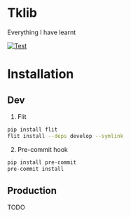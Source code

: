 # Tklib

Everything I have learnt

[![Test](https://github.com/thomaskuoch/tklib/actions/workflows/test.yml/badge.svg)](https://github.com/thomaskuoch/tklib/actions/workflows/test.yml)

# Installation

## Dev

1. Flit

```bash
pip install flit
flit install --deps develop --symlink
```

2. Pre-commit hook

```bash
pip install pre-commit
pre-commit install
```

## Production

TODO
